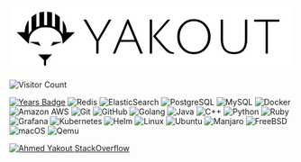 ![img](https://github.com/yakout/yakout/blob/main/banner_thin.png)

![Visitor Count](https://profile-counter.glitch.me/yakout/count.svg)

[![Years Badge](https://badges.pufler.dev/years/yakout)](https://badges.pufler.dev)
![Redis](https://img.shields.io/badge/-Redis-gray?style=flat-square&logo=Redis)
![ElasticSearch](https://img.shields.io/badge/-ElasticSearch-005571?style=flat-square&logo=elasticsearch)
![PostgreSQL](https://img.shields.io/badge/-PostgreSQL-336791?style=flat-square&logo=postgresql)
![MySQL](https://img.shields.io/badge/-MySQL-gray?style=flat-square&logo=mysql)
![Docker](https://img.shields.io/badge/-Docker-black?style=flat-square&logo=docker)
![Amazon AWS](https://img.shields.io/badge/Amazon%20AWS-232F3E?style=flat-square&logo=amazon-aws)
![Git](https://img.shields.io/badge/-Git-black?style=flat-square&logo=git)
![GitHub](https://img.shields.io/badge/-GitHub-181717?style=flat-square&logo=github)
![Golang](https://img.shields.io/badge/-Golang-gray?style=flat-square&logo=Go)
![Java](https://img.shields.io/badge/-java-red?style=flat-square&logo=java)
![C++](https://img.shields.io/badge/-C++-00599C?style=flat-square&logo=c)
![Python](https://img.shields.io/badge/-Python-black?style=flat-square&logo=Python)
![Ruby](https://img.shields.io/badge/-Ruby-red?style=flat-square&logo=Ruby)
![Grafana](https://img.shields.io/badge/-Grafana-gray?style=flat-square&logo=grafana)
![Kubernetes](https://img.shields.io/badge/-Kubernetes-gray?style=flat-square&logo=kubernetes)
![Helm](https://img.shields.io/badge/-Helm-gray?style=flat-square&logo=helm)
![Linux](https://img.shields.io/badge/-Linux-gray?style=flat-square&logo=linux)
![Ubuntu](https://img.shields.io/badge/-Ubuntu-gray?style=flat-square&logo=ubuntu)
![Manjaro](https://img.shields.io/badge/-Manjaro-gray?style=flat-square&logo=manjaro)
![FreeBSD](https://img.shields.io/badge/-FreeBSD-gray?style=flat-square&logo=freebsd)
![macOS](https://img.shields.io/badge/-macOS-gray?style=flat-square&logo=apple)
![Qemu](https://img.shields.io/badge/-QEMU-gray?style=flat-square&logo=qemu)

[![Ahmed Yakout StackOverflow](https://github-readme-stackoverflow.vercel.app/?userID=5299155&theme=dark&layout=compact)](https://stackoverflow.com/users/5299155/yakout)

<!-- ![Github Stats](https://github-readme-stats.vercel.app/api?username=yakout&count_private=true&show_icons=true&include_all_commits=true&theme=dark) -->
<!-- ![Top Langs](https://github-readme-stats.vercel.app/api/top-langs/?username=yakout&hide=TeX&layout=compact) -->



<!--
**yakout/yakout** is a ✨ _special_ ✨ repository because its `README.md` (this file) appears on your GitHub profile.

Here are some ideas to get you started:

- 🔭 I’m currently working on ...
- 🌱 I’m currently learning ...
- 👯 I’m looking to collaborate on ...
- 🤔 I’m looking for help with ...
- 💬 Ask me about ...
- 📫 How to reach me: ...
- 😄 Pronouns: ...
- ⚡ Fun fact: ...
-->
